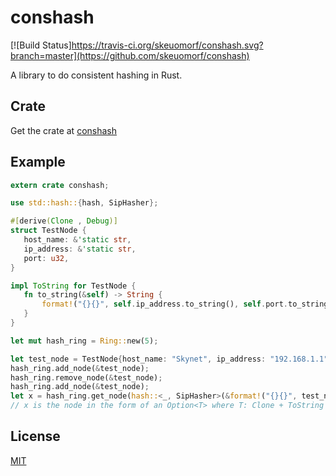 # conshash

[![Build Status]https://travis-ci.org/skeuomorf/conshash.svg?branch=master](https://github.com/skeuomorf/conshash)

A library to do consistent hashing in Rust.

## Crate
Get the crate at [conshash](https://crates.io/crates/conshash)

## Example

 ```Rust
extern crate conshash;

use std::hash::{hash, SipHasher};

#[derive(Clone , Debug)]
struct TestNode {
    host_name: &'static str,
    ip_address: &'static str,
    port: u32,
}

impl ToString for TestNode {
    fn to_string(&self) -> String {
        format!("{}{}", self.ip_address.to_string(), self.port.to_string())
    }
}

let mut hash_ring = Ring::new(5);

let test_node = TestNode{host_name: "Skynet", ip_address: "192.168.1.1", port: 42};
hash_ring.add_node(&test_node);
hash_ring.remove_node(&test_node);
hash_ring.add_node(&test_node);
let x = hash_ring.get_node(hash::<_, SipHasher>(&format!("{}{}", test_node.to_string(), 0.to_string())));
// x is the node in the form of an Option<T> where T: Clone + ToString + Debug
```

## License
[MIT](./LICENSE)
